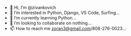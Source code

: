 - 👋 Hi, I’m @zivankovich
- 👀 I’m interested in Python, Django, VS Code, Surfing...
- 🌱 I’m currently learning Python...
- 💞️ I’m looking to collaborate on nothing...
- 📫 How to reach me zoran3@gmail.com/808-276-0023...

<!---
zivankovich/zivankovich is a ✨ special ✨ repository because its `README.md` (this file) appears on your GitHub profile.
You can click the Preview link to take a look at your changes.
--->

